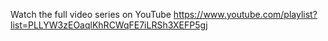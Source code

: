 Watch the full video series on YouTube https://www.youtube.com/playlist?list=PLLYW3zEOaqlKhRCWqFE7iLRSh3XEFP5gj
